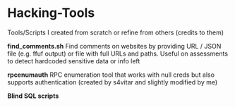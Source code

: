# Hacking-Tools
Tools/Scripts I created from scratch or refine from others (credits to them)

**find_comments.sh** Find comments on websites by providing URL / JSON file (e.g. ffuf output) or file with full URLs and paths. Useful on assessments to detect hardcoded sensitive data or info left

**rpcenumauth** RPC enumeration tool that works with null creds but also supports authentication (created by s4vitar and slightly modified by me) 

**Blind SQL scripts**
